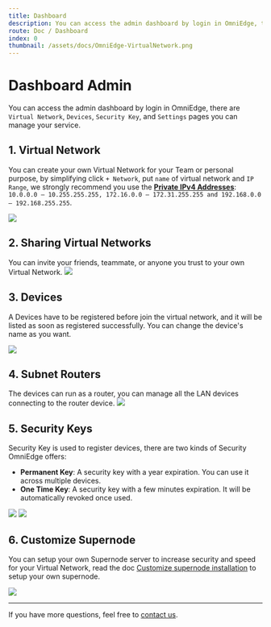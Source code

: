 ```yaml
---
title: Dashboard
description: You can access the admin dashboard by login in OmniEdge, there are `Virtual Network`, `Devices`, `Security Key`, and `Settings` pages you can manage your service.
route: Doc / Dashboard 
index: 0
thumbnail: /assets/docs/OmniEdge-VirtualNetwork.png
---
```


# Dashboard Admin

You can access the admin dashboard by login in OmniEdge, there are `Virtual Network`, `Devices`, `Security Key`, and `Settings` pages you can manage your service.

## 1. Virtual Network
You can create your own Virtual Network for your Team or personal purpose, by simplifying click `+ Network`, put `name` of virtual network and `IP Range`, we strongly recommend you use the [**Private IPv4 Addresses**](https://en.wikipedia.org/wiki/Reserved_IP_addresses): `10.0.0.0 – 10.255.255.255, 172.16.0.0 – 172.31.255.255 and 192.168.0.0 – 192.168.255.255`.

![](/assets/docs/OmniEdge-VirtualNetwork.png)

## 2. Sharing Virtual Networks
You can invite your friends, teammate, or anyone you trust to your own Virtual Network. 
![](/assets/docs/OmniEdge-SharingVirtualNetwork-2.png)

## 3. Devices 
A Devices have to be registered before join the virtual network, and it will be listed as soon as registered successfully. You can change the device's name as you want.

![](/assets/docs/OmniEdge-Devices.png)

## 4. Subnet Routers
The devices can run as a router, you can manage all the LAN devices connecting to the router device. 
![](/assets/docs/OmniEdge-Devices-Subroutes.png)

## 5. Security Keys

Security Key is used to register devices, there are two kinds of Security OmniEdge offers:
- **Permanent Key**: A security key with a year expiration. You can use it across multiple devices.
- **One Time Key**: A security key with a few minutes expiration. It will be automatically revoked once used.

![](/assets/docs/OmniEdge-CreateSecurityKey.png)
![](/assets/docs/OmniEdge-SecurityKey.png)

## 6. Customize Supernode

You can setup your own Supernode server to increase security and speed for your Virtual Network, read the doc [Customize supernode installation](/docs/article/Install#customize-supernode-installation) to setup your own supernode. 

![](/assets/docs/OmniEdge-CustomizeAuthServer.png)



-----

If you have more questions, feel free to [contact us](mailto:support@omniedge.io).

